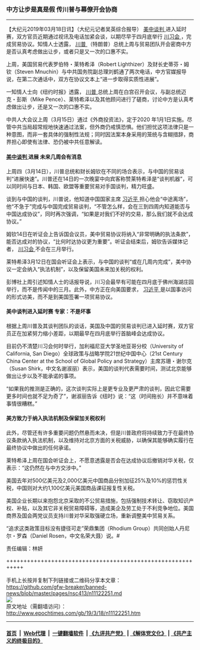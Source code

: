 ### 中方让步是真是假 传川普与幕僚开会协商
------------------------

<p>
 【大纪元2019年03月18日讯】（大纪元记者吴英综合报导）
 <a href="http://www.epochtimes.com/gb/tag/%E7%BE%8E%E4%B8%AD%E8%B0%88%E5%88%A4.html">
  美中谈判
 </a>
 进入延时赛，双方官员近期通过视讯及电话加紧会谈，以期尽早于四月底举行
 <a href="http://www.epochtimes.com/gb/tag/%E5%B7%9D%E4%B9%A0%E4%BC%9A.html">
  川习会
 </a>
 ，完成贸易协议。知情人士透露，
 <a href="http://www.epochtimes.com/gb/tag/%E5%B7%9D%E6%99%AE.html">
  川普
 </a>
 （特朗普）总统上周与贸易团队开会密商中方是否认真考虑做出让步，或者只是又一次的口惠不实。
</p>
<p>
 上周，美国贸易代表罗伯特・莱特希泽（Robert Lighthizer）及财长史蒂芬・姆钦（Steven Mnuchin）与中共国务院副总理刘鹤通了两次电话，中方官媒报导说，在第二次通话中，双方在协议文本上“进一步取得实质性进展”。
</p>
<p>
 一知情人士向《纽约时报》透露，
 <a href="http://www.epochtimes.com/gb/tag/%E5%B7%9D%E6%99%AE.html">
  川普
 </a>
 总统上周在白宫召开会议，与副总统迈克・彭斯（Mike Pence）、莱特希泽以及其他顾问进行了磋商，讨论中方是认真考虑做出让步，还是又一次的口惠不实。
</p>
<p>
 中共人大会议上周（3月15日）通过《外商投资法》，定于2020 年1月1日实施。尽管中共当局超常规地快速通过法案，但外商仍戒慎恐惧。他们担忧这项法律只是一种意图，而非一套具体的强制性法规；同时因法案本身采用的笼统与含糊措辞，商界担心即使有法律、恐仍被中共任意解读。
</p>
<h4>
 <strong>
  <a href="http://www.epochtimes.com/gb/tag/%E7%BE%8E%E4%B8%AD%E8%B0%88%E5%88%A4.html">
   美中谈判
  </a>
  进展
 </strong>
 <strong>
  未来几周会有消息
 </strong>
</h4>
<p>
 上周四（3月14日），川普总统和财长姆钦在不同的场合表示，与中国的贸易谈判“进展快速”。川普还在14日的一次晚宴中向宾客称赞莱特希泽是“谈判机器”，可以同时间与日本、韩国、欧盟等重要贸易对手国谈判，精力旺盛。
</p>
<p>
 谈到与中国的谈判，川普说，他知道中国国家主席
 <a href="http://www.epochtimes.com/gb/tag/%E4%B9%A0%E8%BF%91%E5%B9%B3.html">
  习近平
 </a>
 担心他会“中途离场”，他“不急于”完成与中国完成贸易谈判，“不管怎么样，会在三到四周内知道能否与中国达成协议”，同时再次强调，“如果是对我们不好的交易，那么我们就不会达成协议。”
</p>
<p>
 姆钦14日在听证会上告诉国会议员，美中贸易协议将纳入“非常明确的执法条款”，能否达成对的协议，“比何时达协议更为重要”。听证会结束后，姆钦告诉媒体记者，
 <a href="http://www.epochtimes.com/gb/tag/%E5%B7%9D%E4%B9%A0%E4%BC%9A.html">
  川习会
 </a>
 不会在三月举行。
</p>
<p>
 莱特希泽3月12日在国会听证会上表示，与中国的谈判“或在几周内完成”，美中协议一定会纳入“执法机制”，以及保留美国未来加关税的权利。
</p>
<p>
 彭博社上周引述知情人士的话报导说，川习会最早有可能在四月底于佛州海湖庄园举行，而不是传闻中的三月。此外，中方正在向美国要求，
 <a href="http://www.epochtimes.com/gb/tag/%E4%B9%A0%E8%BF%91%E5%B9%B3.html">
  习近平
 </a>
 是以国事访问的形式访美，而不是到美国签署一项贸易协议。
</p>
<h4>
 <strong>
  美中谈判进入延时赛
 </strong>
 <strong>
  专家：不是坏事
 </strong>
</h4>
<p>
 根据上周川普及其谈判团队的谈话，美国及中国的贸易谈判已进入延时赛，双方官员正在加紧努力缩小差距，以期最早在四月底举行首脑峰会达成协议。
</p>
<p>
 目前仍不清楚川习会何时举行，加利福尼亚大学圣地亚哥分校（University of California, San Diego）全球政策与战略学院21世纪中国中心（21st Century China Center at the School of Global Policy and Strategy）主席苏珊・谢尔克（Susan Shirk，中文名谢淑丽）表示，美国的谈判代表需要时间，测试北京能够做出让步以及不能承诺的事项。
</p>
<p>
 “如果我的推测是正确的，这次谈判实际上是更专业及更严肃的谈判，因此它需要更多时间也就不足为奇了”，谢淑丽告诉《纽时》说：“这（时间拖长）并不意味着事情很糟糕。”
</p>
<h4>
 <strong>
  美方致力于纳入执法机制及保留加关税权利
 </strong>
</h4>
<p>
 此外，尽管还有许多重要问题仍然悬而未决，但是川普政府将持续致力于在最终协议条款纳入执法机制，以及维持对北京方面的关税威胁，以确保其能够确实履行在最终协议中做出的任何承诺。
</p>
<p>
 莱特希泽上周在国会听证会上，不愿意透露是否会在达成协议后撤销对华关税，仅表示：“这仍然在与中方交涉中。”
</p>
<p>
 美国去年对500亿美元及2,000亿美元中国商品分别加征25%及10%的惩罚性关税，中国则对大约1,100亿美元美国商品课征报复性关税。
</p>
<p>
 美国企业长期以来抱怨北京采取的不公贸易措施，包括强制技术转让、窃取知识产权、补贴，以及其它非关税贸易障碍等，造成美企及劳工处于不利竞争地位。美国商界及国会两党议员支持川普对华采取强硬立场，重新调整美中贸易关系。
</p>
<p>
 “追求这类政策目标没有捷径可走”荣鼎集团（Rhodium Group）共同创始人丹尼尔・罗森（Daniel Rosen，中文名荣大聂）说。#
</p>
<p>
 责任编辑：林妍
</p>

+++++++++++++++++++++++++++++++++++++++++++++++++++++++++++<br/><br/>
手机上长按并复制下列链接或二维码分享本文章：<br/>
https://github.com/gfw-breaker/banned-news/blob/master/pages/nsc413/n11122251.md <br/>
<a href='https://github.com/gfw-breaker/banned-news/blob/master/pages/nsc413/n11122251.md'><img src='https://github.com/gfw-breaker/banned-news/blob/master/pages/nsc413/n11122251.md.png'/></a> <br/>
原文地址（需翻墙访问）：http://www.epochtimes.com/gb/19/3/18/n11122251.htm


------------------------
#### [首页](https://github.com/gfw-breaker/banned-news/blob/master/README.md) &nbsp;|&nbsp; [Web代理](https://github.com/labour-camp/helloworld) &nbsp;|&nbsp; [一键翻墙软件](https://github.com/gfw-breaker/nogfw/blob/master/README.md) &nbsp;| [《九评共产党》](https://github.com/gfw-breaker/9ping.md/blob/master/README.md#九评之一评共产党是什么) | [《解体党文化》](https://github.com/gfw-breaker/jtdwh.md/blob/master/README.md) | [《共产主义的终极目的》](https://github.com/gfw-breaker/gczydzjmd.md/blob/master/README.md)

